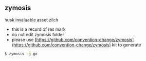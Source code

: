 ## zymosis

husk invaluable asset zilch

- this is a record of res mark
- do not edit zymosis folder
- please use [https://github.com/convention-change/zymosis](https://github.com/convention-change/zymosis) kit to generate

```bash
$ zymosis -g go
```